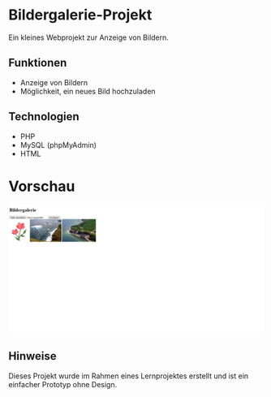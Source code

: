 # Bildergalerie-Projekt
Ein kleines Webprojekt zur Anzeige von Bildern.

## Funktionen
- Anzeige von Bildern
- Möglichkeit, ein neues Bild hochzuladen

## Technologien
- PHP
- MySQL (phpMyAdmin)
- HTML

# Vorschau
![Screenshot](bildergalerie.png)

## Hinweise
Dieses Projekt wurde im Rahmen eines Lernprojektes erstellt und ist ein einfacher Prototyp ohne Design.
